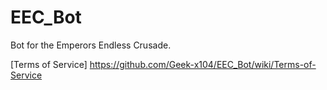 # EEC_Bot
Bot for the Emperors Endless Crusade.

[Terms of Service] https://github.com/Geek-x104/EEC_Bot/wiki/Terms-of-Service
